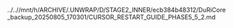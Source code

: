 ../..//mnt/h/ARCHIVE/.UNWRAP/D/STAGE2_INNER/ecb384b48312/DuRiCore_backup_20250805_170301/CURSOR_RESTART_GUIDE_PHASE5_5_2.md